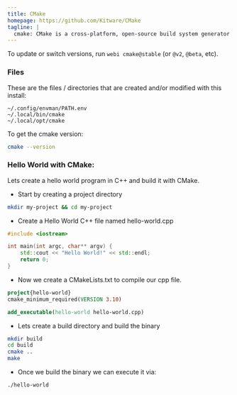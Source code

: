 ```yaml
---
title: CMake
homepage: https://github.com/Kitware/CMake
tagline: |
  cmake: CMake is a cross-platform, open-source build system generator
---
```


To update or switch versions, run `webi cmake@stable` (or `@v2`, `@beta`,
etc).

### Files

These are the files / directories that are created and/or modified with this
install:

```text
~/.config/envman/PATH.env
~/.local/bin/cmake
~/.local/opt/cmake
```
To get the cmake version:

```sh
cmake --version
```

### Hello World with CMake:

Lets create a hello world program in C++ and build it with CMake.

- Start by creating a project directory

```sh
mkdir my-project && cd my-project
```

- Create a Hello World C++ file named hello-world.cpp

```cpp
#include <iostream>

int main(int argc, char** argv) {
	std::cout << "Hello World!" << std::endl;
	return 0;
}
```

- Now we create a CMakeLists.txt to compile our cpp file.

```cmake
project{hello-world}
cmake_minimum_required(VERSION 3.10)

add_executable(hello-world hello-world.cpp)

```

- Lets create a build directory and build the binary

```sh
mkdir build
cd build
cmake ..
make
```

- Once we build the binary we can execute it via:

```sh
./hello-world
```
